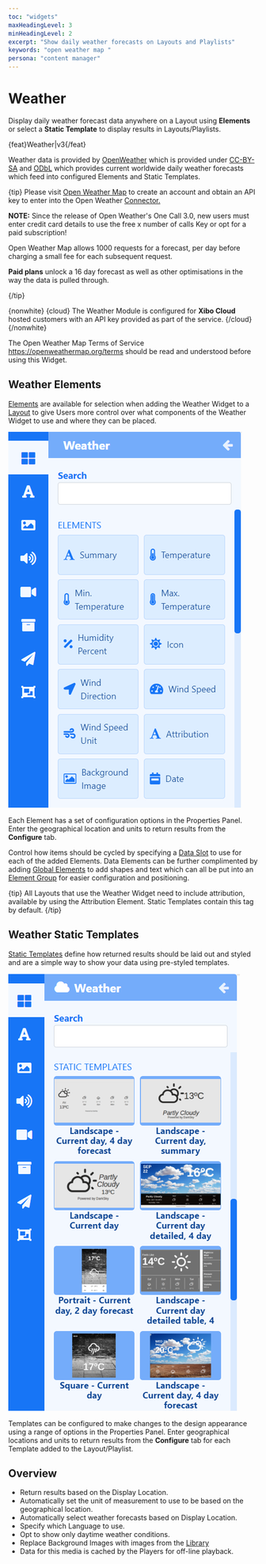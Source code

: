 ```yaml
---
toc: "widgets"
maxHeadingLevel: 3
minHeadingLevel: 2
excerpt: "Show daily weather forecasts on Layouts and Playlists"
keywords: "open weather map "
persona: "content manager"
---
```


# Weather

Display daily weather forecast data anywhere on a Layout using **Elements** or select a **Static Template** to display results in Layouts/Playlists.

{feat}Weather|v3{/feat}

Weather data is provided by [OpenWeather](https://openweathermap.org/) which is provided under [CC-BY-SA](https://creativecommons.org/licenses/by-sa/4.0/) and [ODbL](https://opendatacommons.org/licenses/odbl/) which provides current worldwide daily weather forecasts which feed into configured Elements and Static Templates.

{tip}
Please visit [Open Weather Map](https://openweathermap.org/api) to create an account and obtain an API key to enter into the Open Weather [Connector.](media_modules.html#content-connectors)

**NOTE:** Since the release of Open Weather's One Call 3.0, new users must enter credit card details to use the free x number of calls Key or opt for a paid subscription!

Open Weather Map allows 1000 requests for a forecast, per day before charging a small fee for each subsequent request.

**Paid plans** unlock a 16 day forecast as well as other optimisations in the way the data is pulled through.

{/tip}

{nonwhite}
{cloud}
The Weather Module is configured for **Xibo Cloud** hosted customers with an API key provided as part of the service.
{/cloud}
{/nonwhite}

The Open Weather Map Terms of Service https://openweathermap.org/terms should be read and understood before using this Widget. 

## Weather Elements

[Elements](layouts_editor#content-data-widgets-and-elements) are available for selection when adding the Weather Widget to a [Layout](layouts_editor.html) to give Users more control over what components of the Weather Widget to use and where they can be placed.

![Weather Elements](img/v4_media_module_weather_elements.png)

Each Element has a set of configuration options in the Properties Panel.  Enter the geographical location and units to return results from the **Configure** tab.

Control how items should be cycled by specifying a [Data Slot](layouts_editor.html#content-data-slots) to use for each of the added Elements. Data Elements can be further complimented by adding [Global Elements](layouts_editor.html#content-global-elements) to add shapes and text which can all be put into an [Element Group](layouts_editor.html#content-grouping-elements) for easier configuration and positioning.

{tip}
All Layouts that use the Weather Widget need to include attribution, available by using the Attribution Element.  Static Templates contain this tag by default.
{/tip}

## Weather Static Templates

[Static Templates](layouts_editor.html#content-static-templates) define how returned results should be laid out and styled and are a simple way to show your data using pre-styled templates.

![Weather Templates](img/v4_media_modules_weather_templates.png)

Templates can be configured to make changes to the design appearance using a range of options in the Properties Panel. Enter geographical locations and units to return results from the **Configure** tab for each Template added to the Layout/Playlist.

## Overview

- Return results based on the Display Location.
- Automatically set the unit of measurement to use to be based on the geographical location. 
- Automatically select weather forecasts based on Display Location.
- Specify which Language to use.
- Opt to show only daytime weather conditions.
- Replace Background Images with images from the [Library](media_library.html)
- Data for this media is cached by the Players for off-line playback.
